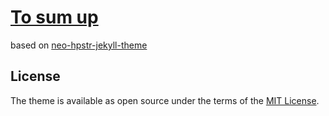 # [To sum up](https://xianzhu21.github.io)

based on [neo-hpstr-jekyll-theme](https://github.com/aron-bordin/neo-hpstr-jekyll-theme)

## License

The theme is available as open source under the terms of the [MIT License](http://opensource.org/licenses/MIT).
